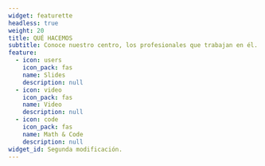 ```yaml
---
widget: featurette
headless: true
weight: 20
title: QUÉ HACEMOS
subtitle: Conoce nuestro centro, los profesionales que trabajan en él. Descubre nuestro Proyecto Educativo y nuestras normas. Infórmate sobre trámites y solicitudes oficiales.
feature:
  - icon: users
    icon_pack: fas
    name: Slides
    description: null
  - icon: video
    icon_pack: fas
    name: Video
    description: null
  - icon: code
    icon_pack: fas
    name: Math & Code
    description: null
widget_id: Segunda modificación.
---
```

